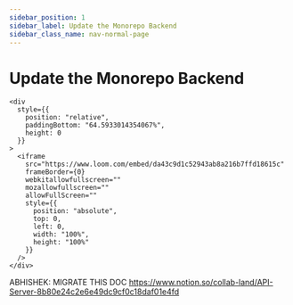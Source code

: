 ```yaml
---
sidebar_position: 1
sidebar_label: Update the Monorepo Backend
sidebar_class_name: nav-normal-page
---
```


# Update the Monorepo Backend

```mdx-code-block
<div
  style={{
    position: "relative",
    paddingBottom: "64.5933014354067%",
    height: 0
  }}
>
  <iframe
    src="https://www.loom.com/embed/da43c9d1c52943ab8a216b7ffd18615c"
    frameBorder={0}
    webkitallowfullscreen=""
    mozallowfullscreen=""
    allowFullScreen=""
    style={{
      position: "absolute",
      top: 0,
      left: 0,
      width: "100%",
      height: "100%"
    }}
  />
</div>
```

ABHISHEK: MIGRATE THIS DOC
https://www.notion.so/collab-land/API-Server-8b80e24c2e6e49dc9cf0c18daf01e4fd
